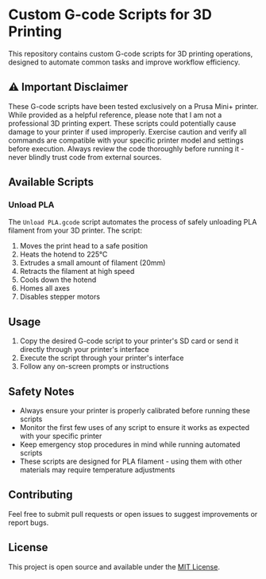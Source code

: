 # Custom G-code Scripts for 3D Printing

This repository contains custom G-code scripts for 3D printing operations, designed to automate common tasks and improve workflow efficiency.

## ⚠️ Important Disclaimer

These G-code scripts have been tested exclusively on a Prusa Mini+ printer. While provided as a helpful reference, please note that I am not a professional 3D printing expert. These scripts could potentially cause damage to your printer if used improperly. Exercise caution and verify all commands are compatible with your specific printer model and settings before execution. Always review the code thoroughly before running it - never blindly trust code from external sources.

## Available Scripts

### Unload PLA
The `Unload PLA.gcode` script automates the process of safely unloading PLA filament from your 3D printer. The script:

1. Moves the print head to a safe position
2. Heats the hotend to 225°C
3. Extrudes a small amount of filament (20mm)
4. Retracts the filament at high speed
5. Cools down the hotend
6. Homes all axes
7. Disables stepper motors

## Usage

1. Copy the desired G-code script to your printer's SD card or send it directly through your printer's interface
2. Execute the script through your printer's interface
3. Follow any on-screen prompts or instructions

## Safety Notes

- Always ensure your printer is properly calibrated before running these scripts
- Monitor the first few uses of any script to ensure it works as expected with your specific printer
- Keep emergency stop procedures in mind while running automated scripts
- These scripts are designed for PLA filament - using them with other materials may require temperature adjustments

## Contributing

Feel free to submit pull requests or open issues to suggest improvements or report bugs.

## License

This project is open source and available under the [MIT License](LICENSE).
